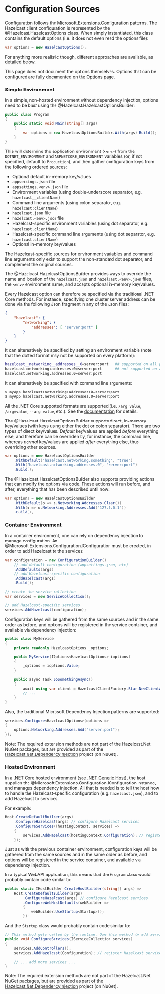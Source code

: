# Configuration Sources

Configuration follows the [Microsoft.Extensions.Configuration](https://docs.microsoft.com/en-us/aspnet/core/fundamentals/configuration)
patterns. The Hazelcast client configuration is represented by the @Hazelcast.HazelcastOptions class. When simply instantiated, this
class contains the default options (i.e. it does not even read the options file):
```csharp
var options = new HazelcastOptions();
```

For anything more realistic though, different approaches are available, as detailed below.

This page does not document the options themselves. Options that can be configured are fully documented on the [Options](options.md) page.

### Simple Environment

In a simple, non-hosted environment without dependency injection, options need to be *built* using the
@Hazelcast.HazelcastOptionsBuilder:

```csharp
public class Program
{
    public static void Main(string[] args)
    {
        var options = new HazelcastOptionsBuilder.With(args).Build();
    }
}
```

This will determine the application environment (`<env>`) from the `DOTNET_ENVIRONMENT` and `ASPNETCORE_ENVIRONMENT` variables (or, if not specified, default to `Production`), and then gather configuration keys from the following ordered sources:

* Optional default in-memory key/values
* `appsettings.json` file
* `appsettings.<env>.json` file
* Environment variables (using double-underscore separator, e.g. `hazelcast__clientName`)
* Command line arguments (using colon separator, e.g. `hazelcast:clientName`)
* `hazelcast.json` file
* `hazelcast.<env>.json` file
* Hazelcast-specific environment variables (using dot separator, e.g. `hazelcast.clientName`)
* Hazelcast-specific command line arguments (using dot separator, e.g. `hazelcast.clientName`)
* Optional in-memory key/values

The Hazelcast-specific sources for environment variables and command line arguments only exist to support the non-standard dot separator, and complement the original sources.

The @Hazelcast.HazelcastOptionsBuilder provides ways to override the name and location of the `hazelcast.json` and
`hazelcast.<env>.json` files, the `<env>` environment name, and accepts optional in-memory key/values.

Every Hazelcast option can therefore be specified via the traditional .NET Core methods. For instance, specifying one
cluster server address can be done via the following Json fragment in any of the Json files:

```json
{
    "hazelcast": {
        "networking": {
            "addresses": [ "server:port" ]
        }
    }
}
```

It can alternatively be specified by setting an environment variable (note that the dotted format may not be supported on every platform):

```sh
hazelcast__networking__addresses__0=server:port   ## supported on all platforms
hazelcast:networking:addresses:0=server:port      ## not supported on all platforms
hazelcast.networking.addresses.0=server:port
```

It can alternatively be specified with command line arguments:

```sh
$ myApp hazelcast:networking:addresses:0=server:port
$ myApp hazelcast.networking.addresses.0=server:port
```

All the .NET Core supported formats are supported (i.e. `/arg value`, `/arg=value`, `--arg value`, etc.). See
the [documentation](https://docs.microsoft.com/en-us/aspnet/core/fundamentals/configuration/#command-line) for details.

The @Hazelcast.HazelcastOptionsBuilder supports direct, in-memory key/values (with keys using either the dot or colon separator). There are two types of direct key/values. *Default* key/values are applied *before* everything else, and therefore can be overriden by, for instance, the command line, whereas *normal* key/values are applied *after* everything else, thus overriding other sources.

```csharp
var options = new HazelcastOptionsBuilder
    .WithDefault("hazelcast.networking.something", "true")
    .With("hazelcast.networking.addresses.0", "server:port")
    .Build();
```

The @Hazelcast.HazelcastOptionsBuilder also supports providing actions that can modify the options via code. These actions will run before, and after, everything that has been described until now:

```csharp
var options = new HazelcastOptionsBuilder
    .WithDefault(o => o.Networking.Addresses.Clear())
    .With(o => o.Networking.Addresses.Add("127.0.0.1"))
    .Build();
```

### Container Environment

In a container environment, one can rely on dependency injection to manage configuration. An @Microsoft.Extensions.Configuration.IConfiguration must be created, in order to add Hazelcast to the services:

```csharp
var configuration = new ConfigurationBuilder()
    // add default configuration (appsettings.json, etc)
    .AddDefaults(args)
    // add Hazelcast-specific configuration
    .AddHazelcast(args)
    .Build();

// create the service collection
var services = new ServiceCollection();

// add Hazelcast-specific services
services.AddHazelcast(configuration); 
```

Configuration keys will be gathered from the same sources and in the same order as before, and options will be registered in the service container, and available via dependency injection:

```csharp
public class MyService
{
    private readonly HazelcastOptions _options;

    public MyService(IOptions<HazelcastOptions> ioptions)
    {
        _options = ioptions.Value;
    }

    public async Task DoSomethingAsync()
    {
        await using var client = HazelcastClientFactory.StartNewClientAsync(_options);
        // ...
    }
}
```

Also, the traditional Microsoft Dependency Injection patterns are supported:

```csharp
services.Configure<HazelcastOptions>(options => 
{
    options.Networking.Addresses.Add("server:port");
});
```

Note: The required extension methods are not part of the Hazelcast.Net NuGet packages, but are provided as part of the [Hazelcast.Net.DependencyInjection](https://www.nuget.org/packages/Hazelcast.Net.DependencyInjection/) project (on NuGet).

### Hosted Environment

In a .NET Core hosted environment (see [.NET Generic Host](https://docs.microsoft.com/en-us/aspnet/core/fundamentals/host/generic-host)), the host supplies the @Microsoft.Extensions.Configuration.IConfiguration instance, and manages dependency injection. All that is needed is to tell the host how to handle the Hazelcast-specific configuration (e.g. `hazelcast.json`), and to add Hazelcast to services.

For example:

```csharp
Host.CreateDefaultBuilder(args)
    .ConfigureHazelcast(args) // configure Hazelcast services
    .ConfigureServices((hostingContext, services) =>
    {
        services.AddHazelcast(hostingContext.Configuration); // register Hazelcast services
    });
```

Just as with the previous container environment, configuration keys will be gathered from the same sources and in the same order as before, and options will be registered in the service container, and available via dependency injection.

In a typical WebAPI application, this means that the `Program` class would probably contain code similar to:

```csharp
public static IHostBuilder CreateHostBuilder(string[] args) =>
    Host.CreateDefaultBuilder(args)
        .ConfigureHazelcast(args) // configure Hazelcast services
        .ConfigureWebHostDefaults(webBuilder =>
        {
            webBuilder.UseStartup<Startup>(); 
        });
```

And the `Startup` class would probably contain code similar to:

```csharp
// This method gets called by the runtime. Use this method to add services to the container.
public void ConfigureServices(IServiceCollection services)
{
    services.AddControllers();
    services.AddHazelcast(Configuration); // register Hazelcast services

    // ... add more services ...
}
```

Note: The required extension methods are not part of the Hazelcast.Net NuGet packages, but are provided as part of the [Hazelcast.Net.DependencyInjection](https://www.nuget.org/packages/Hazelcast.Net.DependencyInjection/) project (on NuGet).
